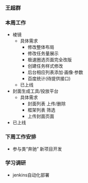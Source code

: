 ### 王超群
### 本周工作
- 棱镜
  - 具体需求
    - 修改整体布局
    - 修改任务量展示
    - 极速圈选页面完全改版
    - 创建任务样式修改
    - 后台相应列表添加·画像·参数
    - 百度统计(待提供接口)
  - 已上线
- 封面生成工具/投放平台
  - 具体需求
    - 封面列表 上传/删除
    - 框架列表 筛选
    - 上传封面页面
 - 已上线
### 下周工作安排
 - 参与类“奔驰” 新项目开发
### 学习调研
 - jenkins自动化部署

